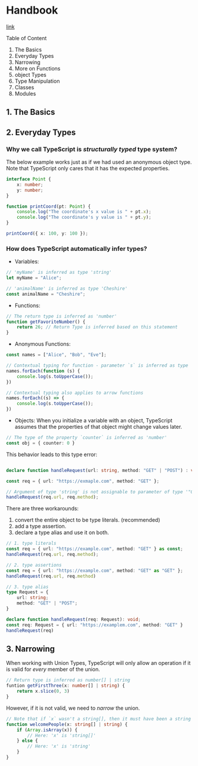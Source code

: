 # Handbook

[link](https://www.typescriptlang.org/docs/handbook/intro.html)

Table of Content

1. The Basics
1. Everyday Types
1. Narrowing
1. More on Functions
1. object Types
1. Type Manipulation
1. Classes
1. Modules

## 1. The Basics

## 2. Everyday Types

### Why we call TypeScript is *structurally typed* type system?

The below example works just as if we had used an anonymous object type. Note that TypeScript only cares that it has the expected properties. 

```ts
interface Point {
    x: number;
    y: number;
}

function printCoord(pt: Point) {
    console.log("The coordinate's x value is " + pt.x);
    console.log("The coordinate's y value is " + pt.y);
}

printCoord({ x: 100, y: 100 });
```

### How does TypeScript automatically infer types?

- Variables:

```ts
// 'myName' is inferred as type 'string'
let myName = "Alice";

// 'animalName' is inferred as type 'Cheshire' 
const animalName = "Cheshire"; 

```

- Functions:

```ts
// The return type is inferred as 'number'
function getFavoriteNumber() {
    return 26; // Return Type is inferred based on this statement
}
```

- Anonymous Functions:

```ts
const names = ["Alice", "Bob", "Eve"];

// Contextual typing for function - parameter `s` is inferred as type 'string'
names.forEach(function (s) {
    console.log(s.toUpperCase());
})

// Contextual typing also applies to arrow functions
names.forEach((s) => {
    console.log(s.toUpperCase());
})

```

- Objects: When you initialize a variable with an object, TypeScript assumes that the properties of that object might change values later.

```ts
// The type of the property `counter` is inferred as 'number'
const obj = { counter: 0 } 
```

This behavior leads to this type error: 

```ts

declare function handleRequest(url: string, method: "GET" | "POST") : void;

const req = { url: "https://exmaple.com", method: "GET" };

// Argument of type 'string' is not assignable to parameter of type '"GET" | "POST"'.
handleRequest(req.url, req.method);

```

There are three workarounds:

1. convert the entire object to be type literals. (recommended)
1. add a type assertion.
1. declare a type alias and use it on both. 

```ts
// 1. type literals
const req = { url: "https://example.com", method: "GET" } as const;
handleRequest(req.url, req.method);

// 2. type assertions
const req = { url: "https://example.com", method: "GET" as "GET" };
handleRequest(req.url, req.method)

// 3. type alias
type Request = {
    url: string;
    method: "GET" | "POST";
}

declare function handleRequest(req: Request): void;
const req: Request = { url: "https://examplem.com", method: "GET" }
handleRequest(req)
```


## 3. Narrowing

When working with Union Types, TypeScript will only allow an operation if it is valid for *every* member of the union.  

```ts
// Return type is inferred as number[] | string
funtion getFirstThree(x: number[] | string) {
    return x.slice(0, 3)
}
```

However, if it is not valid, we need to *narrow* the union.

```ts
// Note that if `x` wasn't a string[], then it must have been a string
function welcomePeople(x: string[] | string) {
    if (Array.isArray(x)) {
        // Here: 'x' is 'string[]'
    } else {
        // Here: 'x' is 'string'
    }
}

```
